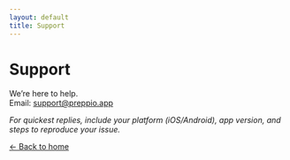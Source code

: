```yaml
---
layout: default
title: Support
---
```


# Support
We’re here to help.  
Email: [support@preppio.app](mailto:support@preppio.app)

_For quickest replies, include your platform (iOS/Android), app version, and steps to reproduce your issue._

[← Back to home](./index.md)
